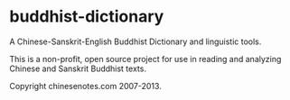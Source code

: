 buddhist-dictionary
===================

A Chinese-Sanskrit-English Buddhist Dictionary and linguistic tools.

This is a non-profit, open source project for use in reading and analyzing Chinese
and Sanskrit Buddhist texts.

Copyright chinesenotes.com 2007-2013.
